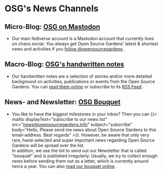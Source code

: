 # OSG's News Channels

## Micro-Blog: [OSG on Mastodon][mastodon]

- Our main fediverse account is a Mastodon account that currently lives on chaos.social. You always get Open Source Gardens' latest & shortest news and activities if you [follow @opensourcegardens][mastodon].

## Macro-Blog: [OSG's handwritten notes][posts]

- Our handwritten notes are a selection of stories and/or more detailed background on activities, publications or events from the Open Source Gardens. You can [read them online][posts] or subscribe to its [RSS Feed][posts-rss].

## News- and Newsletter: [OSG Bouquet][bouquet]

- You like to have the biggest milestones in your inbox? Then you can {{< mailto displayText="subscribe to our news list" src="news@opensourcegardens.info" subject="subscribe" body="Hello,&#13;&#13;Please send me news about Open Source Gardens to this email-address.&#13;&#13;Best regards" >}}. However, be aware that only very rare, hand-selected and super important news regarding Open Source Gardens will be spread over the list.  
  In addition, we use the list to send out our Newsletter that is called "bouquet" and is published irregularly. Usually, we try to collect enough news before sending them out as a letter, which is currently around twice a year. You can also [read our bouquet online][bouquet].

[mastodon]: https://chaos.social/@opensourcegardens
[posts]: /posts
[posts-rss]: /posts/index.xml
[bouquet]: https://write.as/opensourcegardens/tag:bouquet
